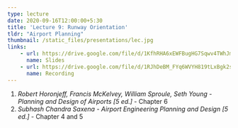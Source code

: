```yaml
---
type: lecture
date: 2020-09-16T12:00:00+5:30
title: 'Lecture 9: Runway Orientation'
tldr: "Airport Planning"
thumbnail: /static_files/presentations/lec.jpg
links: 
    - url: https://drive.google.com/file/d/1KfhRHA6xEWFBugHG7Sqwv4TWhJmtB7um/view?usp=sharing
      name: Slides
    - url: https://drive.google.com/file/d/1RJhDeBM_FYq6WVYH819tLxBgk2s1s-au/view?usp=sharing
      name: Recording
---
```

1. *Robert Horonjeff, Francis McKelvey, William Sproule, Seth Young - Planning and Design of Airports [5 ed.]* - Chapter 6
2. *Subhash Chandra Saxena - Airport Engineering Planning and Design [5 ed.]* - Chapter 4 and 5